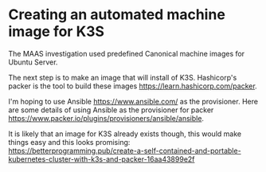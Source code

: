 # Creating an automated machine image for K3S

The MAAS investigation used predefined Canonical machine images for Ubuntu
Server.

The next step is to make an image that will install of K3S.
Hashicorp's packer is the tool to build these images 
https://learn.hashicorp.com/packer.

I'm hoping to use Ansible https://www.ansible.com/ as the provisioner.
Here are some details of using Ansible as the provisioner for packer
https://www.packer.io/plugins/provisioners/ansible/ansible.

It is likely that an image for K3S already exists though, this would make 
things easy and this looks promising:
https://betterprogramming.pub/create-a-self-contained-and-portable-kubernetes-cluster-with-k3s-and-packer-16aa43899e2f

